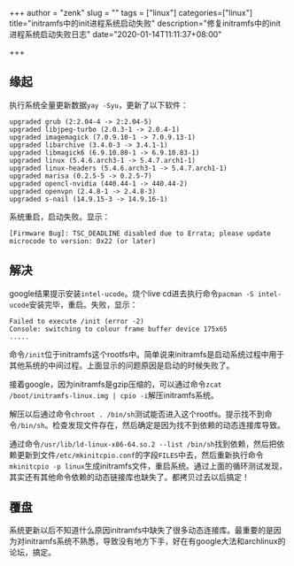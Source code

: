+++
author = "zenk"
slug = ""
tags = ["linux"]
categories=["linux"]
title="initramfs中的init进程系统启动失败"
description="修复initramfs中的init进程系统启动失败日志"
date="2020-01-14T11:11:37+08:00"

+++

## 缘起

执行系统全量更新数据`yay -Syu`，更新了以下软件：

```
upgraded grub (2:2.04-4 -> 2:2.04-5)
upgraded libjpeg-turbo (2.0.3-1 -> 2.0.4-1)
upgraded imagemagick (7.0.9.10-1 -> 7.0.9.13-1)
upgraded libarchive (3.4.0-3 -> 3.4.1-1)
upgraded libmagick6 (6.9.10.80-1 -> 6.9.10.83-1)
upgraded linux (5.4.6.arch3-1 -> 5.4.7.arch1-1)
upgraded linux-headers (5.4.6.arch3-1 -> 5.4.7.arch1-1)
upgraded marisa (0.2.5-5 -> 0.2.5-7)
upgraded opencl-nvidia (440.44-1 -> 440.44-2)
upgraded openvpn (2.4.8-1 -> 2.4.8-3)
upgraded s-nail (14.9.15-3 -> 14.9.16-1)
```

系统重启，启动失败。显示：

```
[Firmware Bug]: TSC_DEADLINE disabled due to Errata; please update microcode to version: 0x22 (or later)
```

## 解决

google结果提示安装`intel-ucode`。烧个live cd进去执行命令`pacman -S intel-ucode`安装完毕，重启。失败，显示：

```
Failed to execute /init (error -2)
Console: switching to colour frame buffer device 175x65
.....
```

命令`/init`位于initramfs这个rootfs中。简单说来initramfs是启动系统过程中用于其他系统的中间过程。上面显示的问题原因是启动的时候失败了。

接着google，因为initramfs是gzip压缩的，可以通过命令`zcat /boot/initramfs-linux.img | cpio -i`解压initramfs系统。

解压以后通过命令`chroot . /bin/sh`测试能否进入这个rootfs。提示找不到命令`/bin/sh`。检查发现文件存在，然后确定是因为找不到依赖的动态连接库导致。

通过命令`/usr/lib/ld-linux-x86-64.so.2 --list /bin/sh`找到依赖，然后把依赖更新到文件`/etc/mkinitcpio.conf`的字段`FILES`中去，然后重新执行命令`mkinitcpio -p linux`生成initramfs文件，重启系统。通过上面的循环测试发现，其实还有其他命令依赖的动态链接库也缺失了。都拷贝过去以后搞定！

## 覆盘

系统更新以后不知道什么原因initramfs中缺失了很多动态连接库。最重要的是因为对initramfs系统不熟悉，导致没有地方下手，好在有google大法和archlinux的论坛，搞定。